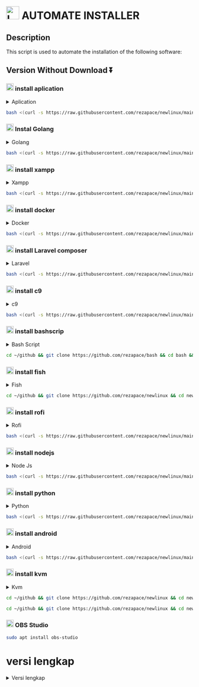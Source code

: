 # <img src="https://img.icons8.com/?size=100&id=HF4xGsjDERHf&format=png&color=000000" alt="Logo Header" width="35" height="35"/> AUTOMATE INSTALLER

## Description
This script is used to automate the installation of the following software:

## Version Without Download ⏬

### <img src="https://img.icons8.com/?size=100&id=17836&format=png&color=000000" alt="Logo aplication" width="20" height="20"/> install aplication
<details>
  <summary>Aplication</summary>
  
<img src="https://img.icons8.com/?size=100&id=IrMCqzszwDxV&format=png&color=000000" alt="Logo python" width="20" height="20"/>
</details>

```bash
bash <(curl -s https://raw.githubusercontent.com/rezapace/newlinux/main/app.sh)
```



### <img src="https://img.icons8.com/color/256/golang.png" alt="Logo Golang" width="20" height="20"/> Instal Golang
<details>
  <summary>Golang</summary>
  
<img src="https://img.icons8.com/?size=100&id=IrMCqzszwDxV&format=png&color=000000" alt="Logo python" width="20" height="20"/>
</details>

```bash
bash <(curl -s https://raw.githubusercontent.com/rezapace/newlinux/main/go.sh)
```

### <img src="https://www.apachefriends.org/images/xampp-logo-ac950edf.svg" alt="Logo xampp" width="20" height="20"/> install xampp
<details>
  <summary>Xampp</summary>
  
<img src="https://img.icons8.com/?size=100&id=IrMCqzszwDxV&format=png&color=000000" alt="Logo python" width="20" height="20"/>
</details>

```bash
bash <(curl -s https://raw.githubusercontent.com/rezapace/newlinux/main/xampp.sh)
```

### <img src="https://img.icons8.com/?size=100&id=22813&format=png&color=000000" alt="Logo docker" width="20" height="20"/> install docker
<details>
  <summary>Docker</summary>
  
<img src="https://img.icons8.com/?size=100&id=IrMCqzszwDxV&format=png&color=000000" alt="Logo python" width="20" height="20"/>
</details>

```bash
bash <(curl -s https://raw.githubusercontent.com/rezapace/newlinux/main/docker.sh)
```

### <img src="https://img.icons8.com/?size=100&id=7vdHawe2VPlT&format=png&color=000000" alt="Logo Laravel" width="20" height="20"/> install Laravel composer
<details>
  <summary>Laravel</summary>
  
<img src="https://img.icons8.com/?size=100&id=IrMCqzszwDxV&format=png&color=000000" alt="Logo python" width="20" height="20"/>
</details>

```bash
bash <(curl -s https://raw.githubusercontent.com/rezapace/newlinux/main/composer.sh)
```

### <img src="https://img.icons8.com/?size=100&id=8gWOBXY72Osj&format=png&color=000000" alt="Logo c9" width="20" height="20"/> install c9
<details>
  <summary>c9</summary>
  
<img src="https://img.icons8.com/?size=100&id=IrMCqzszwDxV&format=png&color=000000" alt="Logo python" width="20" height="20"/>
</details>

```bash
bash <(curl -s https://raw.githubusercontent.com/rezapace/newlinux/main/c9.sh)
```

### <img src="https://img.icons8.com/?size=100&id=8gWOBXY72Osj&format=png&color=000000" alt="Logo bashscrip" width="20" height="20"/> install bashscrip
<details>
  <summary>Bash Script</summary>
  
<img src="https://img.icons8.com/?size=100&id=IrMCqzszwDxV&format=png&color=000000" alt="Logo python" width="20" height="20"/>
</details>

```bash
cd ~/github && git clone https://github.com/rezapace/bash && cd bash && sudo chmod 775 bash.sh && ./bash.sh
```

### <img src="https://img.icons8.com/?size=100&id=8gWOBXY72Osj&format=png&color=000000" alt="Logo fish" width="20" height="20"/> install fish
<details>
  <summary>Fish</summary>
  
<img src="https://img.icons8.com/?size=100&id=IrMCqzszwDxV&format=png&color=000000" alt="Logo python" width="20" height="20"/>
</details>

```bash
cd ~/github && git clone https://github.com/rezapace/newlinux && cd newlinux && sudo chmod +x fish.sh && sudo ./fish.sh
```

### <img src="https://img.icons8.com/?size=100&id=8gWOBXY72Osj&format=png&color=000000" alt="Logo rofi" width="20" height="20"/> install rofi
<details>
  <summary>Rofi</summary>
  
   ```bash
   Set keybinding to open Rofi: Ctrl+Space
   Command: rofi -show drun
   ```
   </details>

```bash
bash <(curl -s https://raw.githubusercontent.com/rezapace/newlinux/main/rofi.sh)
```

### <img src="https://img.icons8.com/?size=100&id=hsPbhkOH4FMe&format=png&color=000000" alt="Logo nodejs" width="20" height="20"/> install nodejs
<details>
  <summary>Node Js</summary>
  
<img src="https://img.icons8.com/?size=100&id=IrMCqzszwDxV&format=png&color=000000" alt="Logo python" width="20" height="20"/>
</details>

```bash
bash <(curl -s https://raw.githubusercontent.com/rezapace/newlinux/main/node.sh)
```

### <img src="https://img.icons8.com/?size=100&id=IrMCqzszwDxV&format=png&color=000000" alt="Logo python" width="20" height="20"/> install python
<details>
  <summary>Python</summary>
  
<img src="https://img.icons8.com/?size=100&id=IrMCqzszwDxV&format=png&color=000000" alt="Logo python" width="20" height="20"/>
</details>

```bash
bash <(curl -s https://raw.githubusercontent.com/rezapace/newlinux/main/python.sh)
```

### <img src="https://img.icons8.com/?size=100&id=04OFrkjznvcd&format=png&color=000000" alt="Logo android" width="20" height="20"/> install android
<details>
  <summary>Android</summary>
  
<img src="https://img.icons8.com/?size=100&id=IrMCqzszwDxV&format=png&color=000000" alt="Logo python" width="20" height="20"/>
</details>

```bash
bash <(curl -s https://raw.githubusercontent.com/rezapace/newlinux/main/android.sh)
```

### <img src="https://img.icons8.com/?size=100&id=hSUoULMc0FvV&format=png&color=000000" alt="Logo kvm" width="20" height="20"/> install kvm
<details>
  <summary>Kvm</summary>
  
<img src="https://img.icons8.com/?size=100&id=IrMCqzszwDxV&format=png&color=000000" alt="Logo python" width="20" height="20"/>
</details>

```bash
cd ~/github && git clone https://github.com/rezapace/newlinux && cd newlinux && sudo chmod +x kvm.sh && sudo ./kvm.sh
```
```bash
cd ~/github && git clone https://github.com/rezapace/newlinux && cd newlinux && sudo chmod +x kvmgpu.sh && sudo ./kvmgpu.sh
```


### <img src="https://obsproject.com/assets/images/new_icon_small-r.png" alt="Logo fish" width="20" height="20"/> OBS Studio
```bash
sudo apt install obs-studio
```
# versi lengkap

<details>
<summary>Versi lengkap</summary>

```bash
git clone https://github.com/rezapace/newlinux
```

## install aplication
```bash
cd newlinux && sudo chmod 775 app.sh && ./app.sh
```
<!-- drop down Golang -->
<details>
<summary>golang</summary>

## cek golang installed
   ```bash
    telegram-desktop
    discord
    vscode
    google-chrome
    postman
    preload
    ulauncher
    menghapus firefox
   ```
</details>


## install golang
```bash
cd newlinux && sudo chmod 775 go.sh && ./go.sh
```
<!-- drop down Golang -->
<details>
<summary>golang</summary>

## cek golang installed
   ```bash
    go version
   ```
</details>



## install xampp
```bash
cd newlinux && sudo chmod 775 xampp.sh && ./xampp.sh
```
<!-- drop down xampp -->
<details>
<summary>xampp</summary>

## cek xampp installed
```bash
sudo service apache2 start
sudo service mysql start
```

## pasword phpmyadmin
```bash
root
p
```
    
## Langkah : run,status,stop,restart

### perintah untuk apache

```bash
sudo service apache2 start
sudo service apache2 stop
sudo service apache2 status
sudo service apache2 restart
```

### perintah untuk mysql

```bash
sudo service mysql start
sudo service mysql stop
sudo service mysql status
sudo service mysql restart
```

### Jika terjadi error
```bash
ALTER USER 'root'@'localhost' IDENTIFIED BY 'p';
sudo ln -s /usr/share/phpmyadmin /var/www/html/phpmyadmin
``` 

</details>

</details>